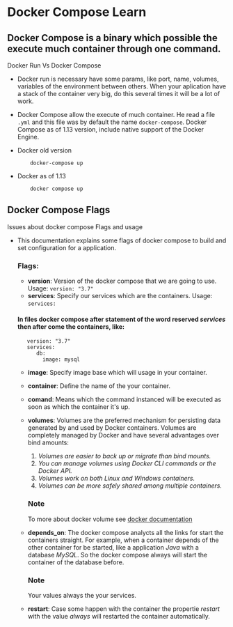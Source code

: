 # Docker Compose Learn

 ## Docker Compose is a binary which possible the execute much container through one command.
 
 Docker Run Vs Docker Compose
  -  Docker run is necessary have some params, like port, name, volumes, variables of the environment between others.
  When your aplication have a stack of the container very big, do this several times it will be a lot of work.
  -  Docker Compose allow the execute of much container. He read a file  ``.yml`` and this file was by default the
  name ``docker-compose``. Docker Compose as of 1.13 version, include native support of the Docker Engine.
            
  -  Docker old version
              
        ```
            docker-compose up
        ```
  -  Docker as of 1.13
      
             docker compose up
             
  ## Docker Compose Flags
  
  Issues about docker compose Flags and usage
   - This documentation explains some flags of docker compose to build and set configuration for a application.
     ### Flags:
     - **version**: Version of the docker compose that we are going to use. Usage:  ``version: "3.7"``
     - **services**: Specify our services which are the containers. Usage:  ``services:``
     #### In files docker compose after statement of the word reserved *services* then after come the containers, like:
        ```
           version: "3.7"
           services: 
              db:
                image: mysql
        ```

     - **image**: Specify image base which will usage in your container.
     - **container**: Define the name of the your container.
     - **comand**: Means which the command instanced will be executed as soon as which the container it's up.
     - **volumes**: Volumes are the preferred mechanism for persisting data generated by and used by Docker containers. Volumes are completely managed by Docker and have several advantages over bind amounts:
         1. *Volumes are easier to back up or migrate than bind mounts.*
         2. *You can manage volumes using Docker CLI commands or the Docker API.*
         3. *Volumes work on both Linux and Windows containers.*
         4. *Volumes can be more safely shared among multiple containers.*

         ### Note
         To more about docker volume see [docker documentation](https://docs.docker.com/storage/volumes/)
     - **depends_on**: The docker compose analycts all the links for start the containers straight. For example, when a container depends of the other container for be started, like a application *Java* with a database *MySQL*. So the docker compose always will start the container of the database before.
         ### Note
         Your values always the your services.
     - **restart**: Case some happen with the container the propertie *restart* with the value *always* will restarted the container automatically.
